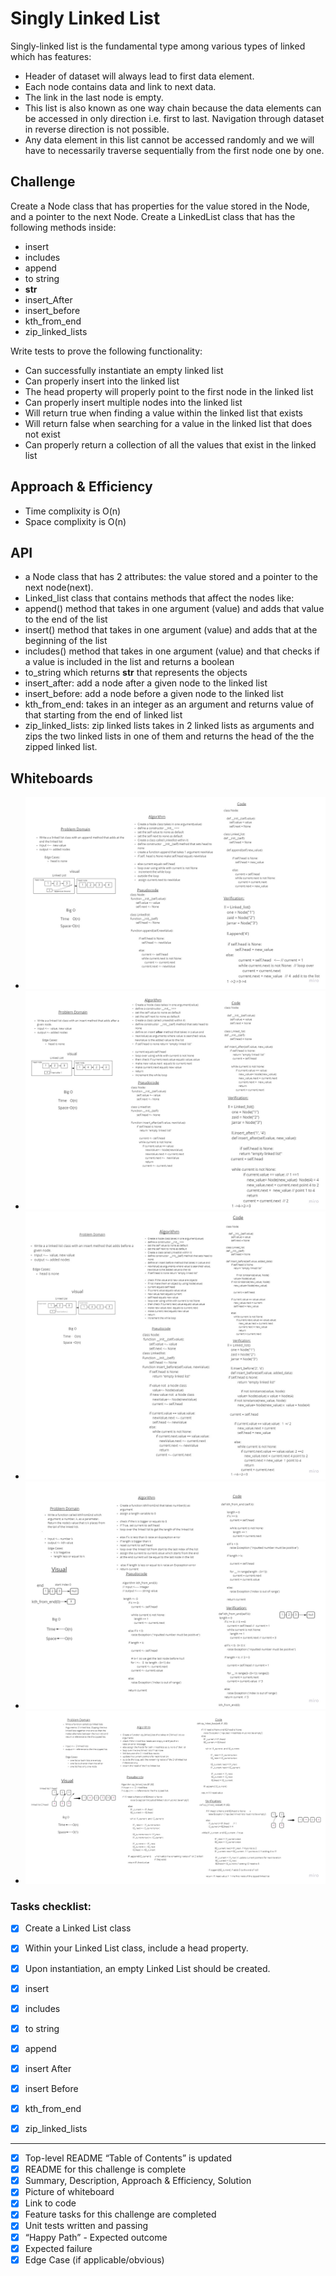 # Singly Linked List

Singly-linked list is the fundamental type among various types of linked which has features:
- Header of dataset will always lead to first data element.
- Each node contains data and link to next data.
- The link in the last node is empty.
- This list is also known as one way chain because the data elements can be accessed in only direction i.e.
first to last. Navigation through dataset in reverse direction is not possible.
- Any data element in this list cannot be accessed randomly and we will have to necessarily traverse sequentially from the first node one by one.


## Challenge

Create a Node class that has properties for the value stored in the Node, and a pointer to the next Node.
Create a LinkedList class that has the following methods inside:

- insert 
- includes
- append
- to string
- __str__
- insert_After
- insert_before
- kth_from_end
- zip_linked_lists


Write tests to prove the following functionality:

- Can successfully instantiate an empty linked list
- Can properly insert into the linked list
- The head property will properly point to the first node in the linked list
- Can properly insert multiple nodes into the linked list
- Will return true when finding a value within the linked list that exists
- Will return false when searching for a value in the linked list that does not exist
- Can properly return a collection of all the values that exist in the linked list


## Approach & Efficiency
- Time complixity is O(n)
- Space complixity is O(n)


## API

- a Node class that has 2 attributes: the value stored and a pointer to the next node(next).
- Linked_list class that contains methods that affect the nodes like: 
- append() method that takes in one argument (value) and adds that value to the end of the list
- insert() method that takes in one argument (value) and adds that at the beginning of the list
- includes() method that takes in one argument (value) and that checks if a value is included in the list and returns a boolean 
- to_string which returns __str__ that represents the objects
- insert_after: add a node after a given node to the linked list
- insert_before: add a node before a given node to the linked list
- kth_from_end: takes in an integer as an argument and returns value of that starting from the end of linked list
- zip_linked_lists: zip linked lists takes in 2 linked lists as arguments and zips the two linked lists in one of them and returns the head of the the zipped linked list.



## Whiteboards

- ![Append](whiteboards/Append.jpg)
- ![InsertAfter](whiteboards/InsertAfter.jpg)
- ![InsertBefore](whiteboards/InsertBefore.jpg)
- ![Kth From End](whiteboards/KthFromEnd.jpg)
- ![Zip lists](whiteboards/Zipped-Lists.jpg)
  




### Tasks checklist:

- [x] Create a Linked List class
- [x] Within your Linked List class, include a head property.
- [x] Upon instantiation, an empty Linked List should be created.
- [x] insert
- [x] includes
- [x] to string
- [x] append
- [x] insert After
- [x] insert Before
- [x] kth_from_end
- [x] zip_linked_lists



--------------------------------------

- [X] Top-level README “Table of Contents” is updated
- [X] README for this challenge is complete
- [x] Summary, Description, Approach & Efficiency, Solution
- [x] Picture of whiteboard
- [x] Link to code
- [x] Feature tasks for this challenge are completed
- [X] Unit tests written and passing
- [X] “Happy Path” - Expected outcome
- [X] Expected failure
- [X] Edge Case (if applicable/obvious)